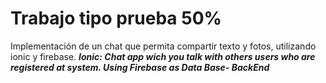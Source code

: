 # Trabajo tipo prueba 50%
Implementación de un chat que permita compartir texto y fotos, utilizando ionic y firebase.
***Ionic: Chat app wich you talk with others users who are registered at system. Using Firebase as Data Base- BackEnd***

